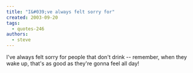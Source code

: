 ```yaml
---
title: "I&#039;ve always felt sorry for"
created: 2003-09-20
tags: 
  - quotes-246
authors: 
  - steve
---
```


I've always felt sorry for people that don't drink -- remember, when they wake up, that's as good as they're gonna feel all day!
